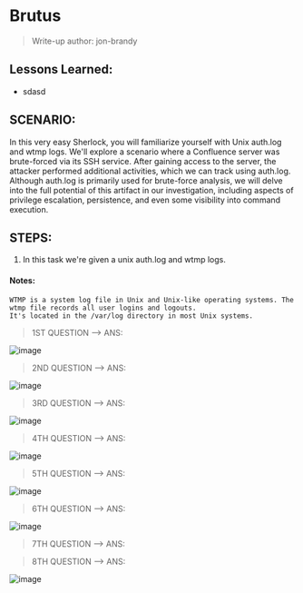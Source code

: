 # Brutus
> Write-up author: jon-brandy

## Lessons Learned:
- sdasd

## SCENARIO:
In this very easy Sherlock, you will familiarize yourself with Unix auth.log and wtmp logs. We'll explore a scenario where a Confluence server was brute-forced via its SSH service. After gaining access to the server, the attacker performed additional activities, which we can track using auth.log. Although auth.log is primarily used for brute-force analysis, we will delve into the full potential of this artifact in our investigation, including aspects of privilege escalation, persistence, and even some visibility into command execution.

## STEPS:
1. In this task we're given a unix auth.log and wtmp logs.

#### Notes:

```
WTMP is a system log file in Unix and Unix-like operating systems. The wtmp file records all user logins and logouts.
It's located in the /var/log directory in most Unix systems.
```

> 1ST QUESTION --> ANS:

![image](https://github.com/jon-brandy/hackthebox/assets/70703371/7af97fb5-68f5-418a-898a-cde091decf5e)


> 2ND QUESTION --> ANS:

![image](https://github.com/jon-brandy/hackthebox/assets/70703371/c4b3119b-f1a6-48e8-b4ec-5c689da1984a)


> 3RD QUESTION --> ANS:

![image](https://github.com/jon-brandy/hackthebox/assets/70703371/110ca3ed-445d-435a-9b97-d24c45ba47fd)


> 4TH QUESTION --> ANS:

![image](https://github.com/jon-brandy/hackthebox/assets/70703371/9357b082-412e-4fe2-8418-9770175aa017)


> 5TH QUESTION --> ANS:

![image](https://github.com/jon-brandy/hackthebox/assets/70703371/66eb2ed9-d302-4e9b-b3f2-367dcc8ecb67)


> 6TH QUESTION --> ANS:

![image](https://github.com/jon-brandy/hackthebox/assets/70703371/5ccabb66-c177-4d59-9657-e2e411f6dbd7)


> 7TH QUESTION --> ANS:


> 8TH QUESTION --> ANS:

![image](https://github.com/jon-brandy/hackthebox/assets/70703371/e2e4ac94-d7a5-48ec-af40-ea78df85b254)

